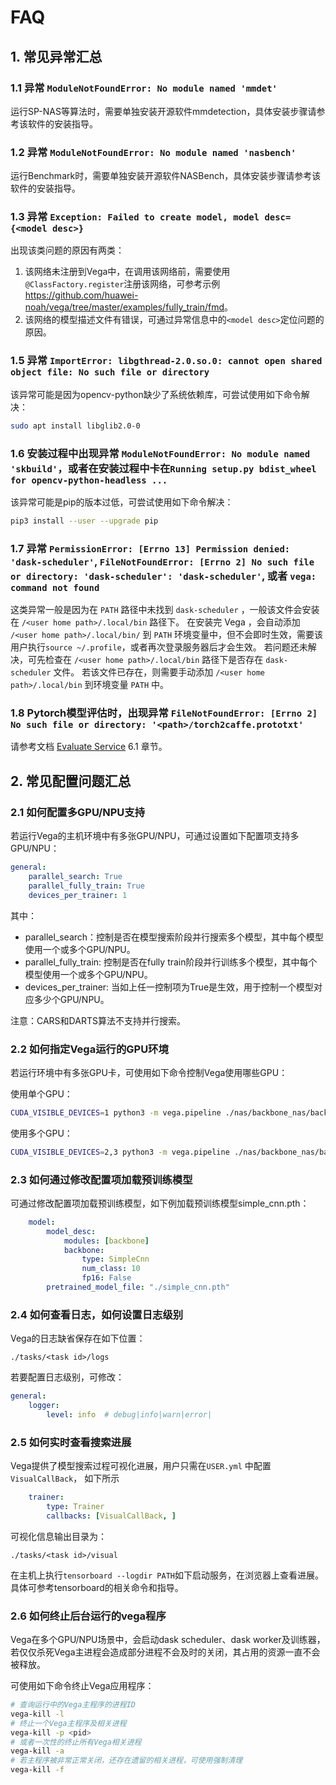 # FAQ

## 1. 常见异常汇总

### 1.1 异常 `ModuleNotFoundError: No module named 'mmdet'`

运行SP-NAS等算法时，需要单独安装开源软件mmdetection，具体安装步骤请参考该软件的安装指导。

### 1.2 异常 `ModuleNotFoundError: No module named 'nasbench'`

运行Benchmark时，需要单独安装开源软件NASBench，具体安装步骤请参考该软件的安装指导。

### 1.3 异常 `Exception: Failed to create model, model desc={<model desc>}`

出现该类问题的原因有两类：

1. 该网络未注册到Vega中，在调用该网络前，需要使用`@ClassFactory.register`注册该网络，可参考示例<https://github.com/huawei-noah/vega/tree/master/examples/fully_train/fmd>。
2. 该网络的模型描述文件有错误，可通过异常信息中的`<model desc>`定位问题的原因。

### 1.5 异常 `ImportError: libgthread-2.0.so.0: cannot open shared object file: No such file or directory`

该异常可能是因为opencv-python缺少了系统依赖库，可尝试使用如下命令解决：

```bash
sudo apt install libglib2.0-0
```

### 1.6 安装过程中出现异常 `ModuleNotFoundError: No module named 'skbuild'`，或者在安装过程中卡在`Running setup.py bdist_wheel for opencv-python-headless ...`

该异常可能是pip的版本过低，可尝试使用如下命令解决：

```bash
pip3 install --user --upgrade pip
```

### 1.7 异常 `PermissionError: [Errno 13] Permission denied: 'dask-scheduler'`, `FileNotFoundError: [Errno 2] No such file or directory: 'dask-scheduler': 'dask-scheduler'`, 或者 `vega: command not found`

这类异常一般是因为在 `PATH` 路径中未找到 `dask-scheduler` ，一般该文件会安装在 `/<user home path>/.local/bin` 路径下。
在安装完 Vega ，会自动添加 `/<user home path>/.local/bin/` 到 `PATH` 环境变量中，但不会即时生效，需要该用户执行`source ~/.profile`，或者再次登录服务器后才会生效。
若问题还未解决，可先检查在 `/<user home path>/.local/bin` 路径下是否存在 `dask-scheduler` 文件。
若该文件已存在，则需要手动添加 `/<user home path>/.local/bin` 到环境变量 `PATH` 中。

### 1.8 Pytorch模型评估时，出现异常 `FileNotFoundError: [Errno 2] No such file or directory: '<path>/torch2caffe.prototxt'`

请参考文档 [Evaluate Service](./evaluate_service.md) 6.1 章节。

## 2. 常见配置问题汇总

### 2.1 如何配置多GPU/NPU支持

若运行Vega的主机环境中有多张GPU/NPU，可通过设置如下配置项支持多GPU/NPU：

```yaml
general:
    parallel_search: True
    parallel_fully_train: True
    devices_per_trainer: 1
```

其中：

- parallel_search：控制是否在模型搜索阶段并行搜索多个模型，其中每个模型使用一个或多个GPU/NPU。
- parallel_fully_train: 控制是否在fully train阶段并行训练多个模型，其中每个模型使用一个或多个GPU/NPU。
- devices_per_trainer: 当如上任一控制项为True是生效，用于控制一个模型对应多少个GPU/NPU。

注意：CARS和DARTS算法不支持并行搜索。

### 2.2 如何指定Vega运行的GPU环境

若运行环境中有多张GPU卡，可使用如下命令控制Vega使用哪些GPU：

使用单个GPU：

```bash
CUDA_VISIBLE_DEVICES=1 python3 -m vega.pipeline ./nas/backbone_nas/backbone_nas.yml
```

使用多个GPU：

```bash
CUDA_VISIBLE_DEVICES=2,3 python3 -m vega.pipeline ./nas/backbone_nas/backbone_nas.yml
```

### 2.3 如何通过修改配置项加载预训练模型

可通过修改配置项加载预训练模型，如下例加载预训练模型simple_cnn.pth：

```yaml
    model:
        model_desc:
            modules: [backbone]
            backbone:
                type: SimpleCnn
                num_class: 10
                fp16: False
        pretrained_model_file: "./simple_cnn.pth"
```

### 2.4 如何查看日志，如何设置日志级别

Vega的日志缺省保存在如下位置：

```text
./tasks/<task id>/logs
```

若要配置日志级别，可修改：

```yaml
general:
    logger:
        level: info  # debug|info|warn|error|
```

### 2.5 如何实时查看搜索进展

Vega提供了模型搜索过程可视化进展，用户只需在`USER.yml` 中配置`VisualCallBack`， 如下所示

```yaml
    trainer:
        type: Trainer
        callbacks: [VisualCallBack, ]
```

可视化信息输出目录为：

```text
./tasks/<task id>/visual
```

在主机上执行`tensorboard --logdir PATH`如下启动服务，在浏览器上查看进展。具体可参考tensorboard的相关命令和指导。

### 2.6 如何终止后台运行的vega程序

Vega在多个GPU/NPU场景中，会启动dask scheduler、dask worker及训练器，若仅仅杀死Vega主进程会造成部分进程不会及时的关闭，其占用的资源一直不会被释放。

可使用如下命令终止Vega应用程序：

```bash
# 查询运行中的Vega主程序的进程ID
vega-kill -l
# 终止一个Vega主程序及相关进程
vega-kill -p <pid>
# 或者一次性的终止所有Vega相关进程
vega-kill -a
# 若主程序被非常正常关闭，还存在遗留的相关进程，可使用强制清理
vega-kill -f
```
